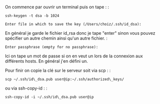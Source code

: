On commence par ouvrir un terminal puis on tape : :

    ssh-keygen -t dsa -b 1024

    Enter file in which to save the key (/Users/choiz/.ssh/id_dsa):

En général je garde le fichier id\_rsa donc je tape "enter" sinon vous
pouvez spécifier un autre chemin ainsi qu'un autre fichier. :

    Enter passphrase (empty for no passphrase):

Ici on tape un mot de passe si on en veut un lors de la connexion aux
différents hosts. En général j'en défini un.

Pour finir on copie la clé sur le serveur soit via scp : :

    scp ~/.ssh/id\_dsa.pub user@ip:~/.ssh/authorized\_keys/

ou via ssh-copy-id : :

    ssh-copy-id -i ~/.ssh/id\_dsa.pub user@ip
